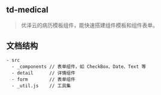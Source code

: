 ## td-medical

> 优泽云的病历模板组件，能快速搭建组件模板和组件表单。

## 文档结构

```
- src
  - _components // 表单组件，如 CheckBox、Date、Text 等
  - detail      // 详情组件
  - form        // 表单组件
  - _util.js    // 工具集
```
